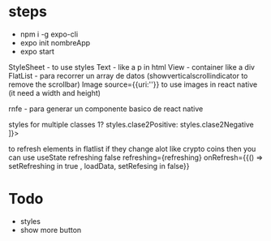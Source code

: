 # steps

- npm i -g expo-cli
- expo init nombreApp
- expo start

StyleSheet - to use styles
Text - like a p in html
View - container like a div
FlatList - para recorrer un array de datos (showverticalscrollindicator to remove the scrollbar)
Image source={{uri:''}} to use images in react native (it need a width and height)

rnfe - para generar un componente basico de react native

styles for multiple classes
<Text style={[styles.clase1, value > 1? styles.clase2Positive: styles.clase2Negative ]}>

to refresh elements in flatlist if they change alot like crypto coins
then you can use
useState refreshing false
refreshing={refreshing}
onRefresh={{() => setRefreshing in true , loadData, setRefesing in false}}

# Todo

- styles
- show more button

